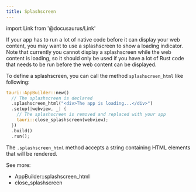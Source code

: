 ```yaml
---
title: Splashscreen
---
```


import Link from '@docusaurus/Link'

If your app has to run a lot of native code before it can display your web content, you may want to use a splashscreen to show a loading indicator. Note that currently you cannot display a splashscreen while the web content is loading, so it should only be used if you have a lot of Rust code that needs to be run before the web content can be displayed.

To define a splashscreen, you can call the method `splashscreen_html` like following:

```rust title=src-tauri/main.rs
tauri::AppBuilder::new()
  // The splashscreen is declared
  .splashscreen_html("<div>The app is loading...</div>")
  .setup(|webview, _| {
    // The splashscreen is removed and replaced with your app
    tauri::close_splashscreen(webview);
  })
  .build()
  .run();
```

The `.splashscreen_html` method accepts a string containing HTML elements that will be rendered.

See more:

- <Link to="/docs/api/rust/tauri/struct.AppBuilder#methods">AppBuilder::splashscreen_html</Link>

- <Link to="/docs/api/rust/tauri/fn.close_splashscreen">close_splashscreen</Link>
